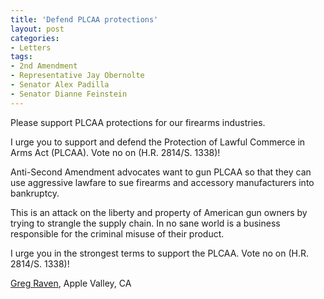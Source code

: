 ```yaml
---
title: 'Defend PLCAA protections'
layout: post
categories:
- Letters
tags:
- 2nd Amendment
- Representative Jay Obernolte
- Senator Alex Padilla
- Senator Dianne Feinstein
---
```


Please support PLCAA protections for our firearms industries.

I urge you to support and defend the Protection of Lawful Commerce in Arms Act (PLCAA). Vote no on (H.R. 2814/S. 1338)!

Anti-Second Amendment advocates want to gun PLCAA so that they can use aggressive lawfare to sue firearms and accessory manufacturers into bankruptcy.

This is an attack on the liberty and property of American gun owners by trying to strangle the supply chain. In no sane world is a business responsible for the criminal misuse of their product.

I urge you in the strongest terms to support the PLCAA. Vote no on (H.R. 2814/S. 1338)!

[Greg Raven](https://www.gregraven.org/), Apple Valley, CA